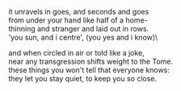 it unravels in goes, and seconds and goes\
from under your hand like half of a home-\
thinning and stranger and laid out in rows.\
'you sun, and i centre', (you yes and i know)\



and when circled in air or told like a joke,\
near any transgression shifts weight to the Tome.\
these things you won't tell that everyone knows:\
they let you stay quiet, to keep you so close.
